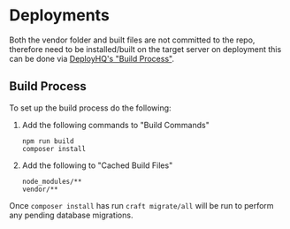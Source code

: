 # Deployments

Both the vendor folder and built files are not committed to the repo, therefore need to be installed/built on the target server on deployment this can be done via [DeployHQ's "Build Process"](https://www.deployhq.com/support/manual/deployhq-build).

## Build Process

To set up the build process do the following:

1. Add the following commands to "Build Commands"
	
	```
	npm run build
	composer install
	```

2. Add the following to "Cached Build Files"

	```
	node_modules/**
	vendor/**
	```

Once `composer install` has run `craft migrate/all` will be run to perform any pending database migrations.
